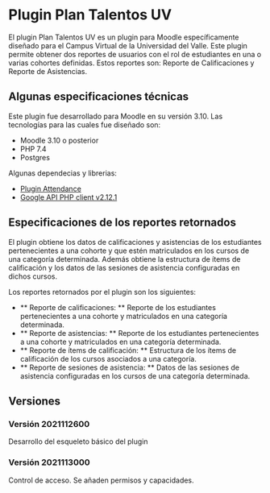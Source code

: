 # Plugin Plan Talentos UV

El plugin Plan Talentos UV es un plugin para Moodle específicamente diseñado para el Campus Virtual de la Universidad del Valle. Este plugin permite obtener dos reportes de usuarios con el rol de estudiantes en una o varias cohortes definidas. Estos reportes son: Reporte de Calificaciones y Reporte de Asistencias.

## Algunas especificaciones técnicas

Este plugin fue desarrollado para Moodle en su versión 3.10. Las tecnologías para las cuales fue diseñado son:

- Moodle 3.10 o posterior
- PHP 7.4
- Postgres

Algunas dependecias y librerias:

- [Plugin Attendance](https://moodle.org/plugins/mod_attendance)
- [Google API PHP client v2.12.1](https://github.com/googleapis/google-api-php-client/releases)

## Especificaciones de los reportes retornados

El plugin obtiene los datos de calificaciones y asistencias de los estudiantes pertenecientes a una cohorte y que estén matriculados en los cursos de una categoría determinada. Además obtiene la estructura de ítems de calificación y los datos de las sesiones de asistencia configuradas en dichos cursos.

Los reportes retornados por el plugin son los siguientes:

- ** Reporte de calificaciones: ** Reporte de los estudiantes pertenecientes a una cohorte y matriculados en una categoría determinada.
- ** Reporte de asistencias: ** Reporte de los estudiantes pertenecientes a una cohorte y matriculados en una categoría determinada.
- ** Reporte de ítems de calificación:  ** Estructura de los ítems de calificación de los cursos asociados a una categoría.
- ** Reporte de sesiones de asistencia: ** Datos de las sesiones de asistencia configuradas en los cursos de una categoría determinada.

##  Versiones

###  Versión 2021112600
Desarrollo del esqueleto básico del plugin

###  Versión 2021113000
Control de acceso. Se añaden permisos y capacidades.